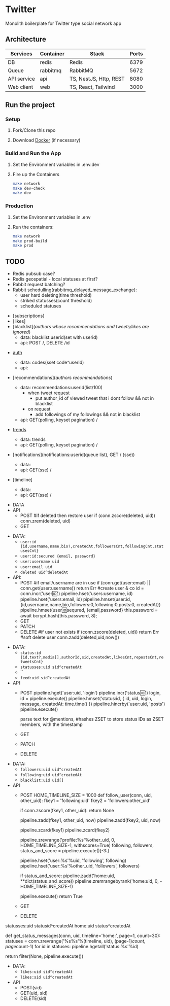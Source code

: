 # Twitter

Monolith boilerplate for Twitter type social network app

## Architecture

| Services    | Container | Stack                  | Ports |
| ----------- | --------- | ---------------------- | ----- |
| DB          | redis     | Redis                  | 6379  |
| Queue       | rabbitmq  | RabbitMQ               | 5672  |
| API service | api       | TS, NestJS, Http, REST | 8080  |
| Web client  | web       | TS, React, Tailwind    | 3000  |

## Run the project

### Setup

1. Fork/Clone this repo

1. Download [Docker](https://docs.docker.com/desktop/mac/install/) (if necessary)

### Build and Run the App

1. Set the Environment variables in .env.dev

1. Fire up the Containers

   ```sh
   make network
   make dev-check
   make dev
   ```

### Production

1. Set the Environment variables in .env

1. Run the containers:

   ```sh
   make network
   make prod-build
   make prod
   ```

## TODO

- Redis pubsub case?
- Redis geospatial - local statuses at first?
- Rabbit request batching?
- Rabbit schedulling(rabbitmq_delayed_message_exchange):
  - user hard deleting(time threshold)
  - striked statusses(count threshold)
  - scheduled statuses


<!-- Entities/Cache(highly_requested) -->
- [subscriptions]
- [likes]
- [blacklist](_authors whose recommendations and tweets/likes are ignored_)
  - data: blacklist:userid(set with userid)
  - api: POST /, DELETE /id

<!-- Temp data(redis) -->
- [auth](_temp_codes_)
  - data: codes(sset code^userid)
  - api:
- [recommendations](_authors recommendations_)
  - data: recommendations:userid(list/100)
    - when tweet request
      - put author_id of viewed tweet that i dont follow && not in blacklist
    - on request
      - add followings of my followings && not in blacklist
  - api: GET(polling, keyset pagination) /
- [trends](_tweets-trends_)
  - data: trends
  - api: GET(polling, keyset pagination) /

- [notifications](notifications:userid(queue list), GET / (sse))
  - data:
  - api: GET(sse) /
- [timeline]
  - data:
  - api: GET(sse) /


<!-- auth -->
- DATA
- API
  - POST
    #if deleted then restore user
    if (conn.zscore(deleted, uid)) conn.zrem(deleted, uid)
  - GET

<!-- users -->
- DATA:
  - `user:id {id,username,name,bio?,createdAt,followersCnt,followingCnt,statusesCnt}`
  - `user:id:secured {email, password}`
  - `user:username uid`
  - `user:email uid`
  - `deleted uid^deletedAt`
- API:
  - POST
    #if email/username are in use
    if (conn.get(user:email) || conn.get(user:username)) return Err
    #create user & co
    id = conn.incr('user:id:')
    pipeline.hset('users:username, id)
    pipeline.hset('users:email, id)
    pipeline.hmset(user:id, {id,username,name,bio,followers:0,following:0,posts:0, createdAt})
    pipeline.hmset(user:id:sequred, {email,password}
    this.password = await bcrypt.hash(this.password, 8);
  - GET
  - PATCH
  - DELETE
    #if user not exists
    if (conn.zscore(deleted, uid)) return Err
    #soft delete user
    conn.zadd(deleted,uid,now())

<!-- statuses -->
- DATA:
  - `status:id {id,text?,media[],authorId,sid,createdAt,likesCnt,repostsCnt,retweetsCnt}`
  - `statusses:uid sid^createdAt`
  - ``
  - `feed:uid sid^createdAt`
- API
  - POST
    pipeline.hget('user:uid, 'login')
    pipeline.incr('status:id:')
    login, id = pipeline.execute()
    pipeline.hmset('status:id, { id, uid, login, message, createdAt: time.time() })
    pipeline.hincrby('user:uid, 'posts') <!-- increment posts counter in user -->
    pipeline.execute()

    parse text for @mentions, #hashes
    ZSET to store status IDs as ZSET members, with the timestamp
  - GET
  - PATCH
  - DELETE

<!-- subscriptions -->
- DATA:
  - `followers:uid uid^createdAt`
  - `following:uid uid^createdAt`
  - `blacklist:uid uid[]`
- API
  - POST
    HOME_TIMELINE_SIZE = 1000
    def follow_user(conn, uid, other_uid):
      fkey1 = 'following:uid'
      fkey2 = 'followers:other_uid'
      <!-- if allready followed -->
      if conn.zscore(fkey1, other_uid): return None
      <!-- add subscriptions -->
      pipeline.zadd(fkey1, other_uid, now)
      pipeline.zadd(fkey2, uid, now)
      <!-- count sizes -->
      pipeline.zcard(fkey1)
      pipeline.zcard(fkey2)
      <!-- Fetch the most recent HOME_TIMELINE_SIZE status messages from the newly followed user’s profile timeline -->
      pipeline.zrevrange('profile:%s'%other_uid, 0, HOME_TIMELINE_SIZE-1, withscores=True)
      following, followers, status_and_score = pipeline.execute()[-3:]
      <!--  -->
      pipeline.hset('user:%s'%uid, 'following', following)
      pipeline.hset('user:%s'%other_uid, 'followers', followers)
      <!-- Update the home timeline of the following user, keeping only the most recent 1000 status messages. -->
      if status_and_score:
        pipeline.zadd('home:uid, **dict(status_and_score))
        pipeline.zremrangebyrank('home:uid, 0, -HOME_TIMELINE_SIZE-1)

      pipeline.execute()
      return True
  - GET
  - DELETE

<!-- timelines -->
statusses:uid statusid^createdAt
home:uid status^createdAt

def get_status_messages(conn, uid, timeline='home:', page=1, count=30):
  statuses = conn.zrevrange('%s%s'%(timeline, uid), (page-1)*count, page*count-1)
  for id in statuses: pipeline.hgetall('status:%s'%id)
  <!-- Filter will remove any “missing” status messages that had been prev deleted -->
  return filter(None, pipeline.execute())


<!-- likes -->
- DATA:
  - `likes:uid sid^createdAt`
  - `likes:sid uid^createdAt`
  <!-- - `likes sid^uid` -->
- API
  - POST(sid)
  - GET(uid, sid)
  - DELETE(sid)
